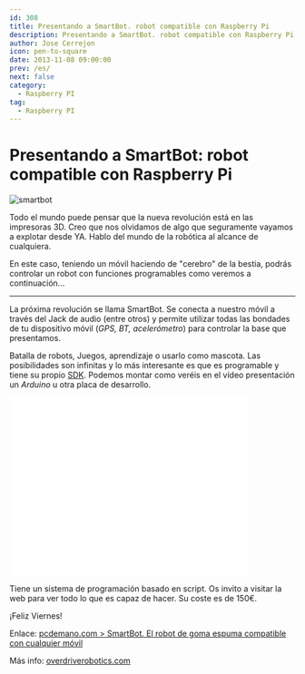 ```yaml
---
id: 308
title: Presentando a SmartBot. robot compatible con Raspberry Pi
description: Presentando a SmartBot. robot compatible con Raspberry Pi
author: Jose Cerrejon
icon: pen-to-square
date: 2013-11-08 09:00:00
prev: /es/
next: false
category:
  - Raspberry PI
tag:
  - Raspberry PI
---
```


# Presentando a SmartBot: robot compatible con Raspberry Pi

![smartbot](/images/2013/11/smartbot.jpg)

Todo el mundo puede pensar que la nueva revolución está en las impresoras 3D. Creo que nos olvidamos de algo que seguramente vayamos a explotar desde YA. Hablo del mundo de la robótica al alcance de cualquiera.

En este caso, teniendo un móvil haciendo de "cerebro" de la bestia, podrás controlar un robot con funciones programables como veremos a continuación...

- - -
La próxima revolución se llama SmartBot. Se conecta a nuestro móvil a través del Jack de audio (entre otros) y permite utilizar todas las bondades de tu dispositivo móvil (*GPS, BT, acelerómetro*) para controlar la base que presentamos.

Batalla de robots, Juegos, aprendizaje o usarlo como mascota. Las posibilidades son infinitas y lo más interesante es que es programable y tiene su propio [SDK](http://www.overdriverobotics.com/SmartBot/smartbot-development-section/smartbot-sdk/). Podemos montar como veréis en el vídeo presentación un *Arduino* u otra placa de desarrollo.

<iframe width="420" height="315" src="//www.youtube.com/embed/JtX8Y7_eFJA" frameborder="0" allowfullscreen></iframe> 

Tiene un sistema de programación basado en script.  Os invito a visitar la web para ver todo lo que es capaz de hacer. Su coste es de 150€.

¡Feliz Viernes!

Enlace: [pcdemano.com > SmartBot. El robot de goma espuma compatible con cualquier móvil](http://www.pcdemano.com/modules.php?name=News&file=article&sid=20137&mode=&order=0&thold=0)

Más info: [overdriverobotics.com](http://www.overdriverobotics.com)